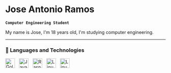 # Jose Antonio Ramos

**`Computer Engineering Student`**

My name is Jose, I'm 18 years old, I'm studying computer engineering.


---

### 🤖 Languages and Technologies


<img 
    align="left" 
    alt="Golang" 
    title="Golang"
    width="30px" 
    style="padding-right: 10px;" 
    src="https://cdn.jsdelivr.net/gh/devicons/devicon@latest/icons/go/go-original-wordmark.svg" 
/>


<img 
    align="left" 
    alt="JavaScript" 
    title="JavaScript"
    width="30px" 
    style="padding-right: 10px;" 
    src="https://cdn.jsdelivr.net/gh/devicons/devicon@latest/icons/javascript/javascript-original.svg" 
/>


<img 
    align="left" 
    alt="Raspberrypi" 
    title="Raspberrypi"
    width="30px" 
    style="padding-right: 10px;" 
    src="https://cdn.jsdelivr.net/gh/devicons/devicon@latest/icons/raspberrypi/raspberrypi-original.svg"
/>



<img 
    align="left" 
    alt="Linux" 
    title="Linux"
    width="30px" 
    style="padding-right: 10px;" 
    src="https://cdn.jsdelivr.net/gh/devicons/devicon@latest/icons/linux/linux-original.svg" 
/>


<img 
    align="left" 
    alt="Linuxmint" 
    title="Linuxmint"
    width="30px" 
    style="padding-right: 10px;" 
    src="https://cdn.jsdelivr.net/gh/devicons/devicon@latest/icons/linuxmint/linuxmint-original.svg" 
/>


        
<br/>
<br/>



